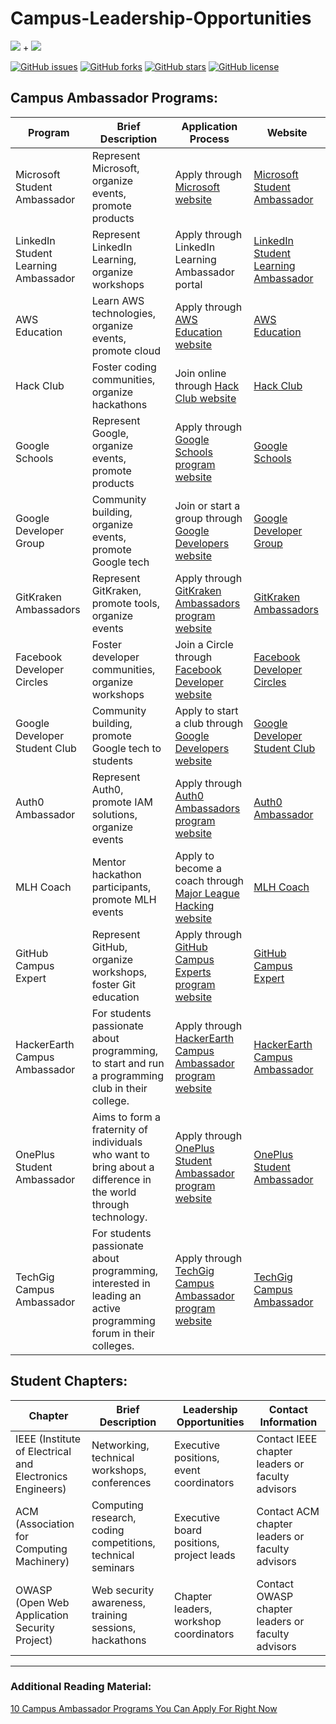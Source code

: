 # Campus-Leadership-Opportunities

![](https://img.shields.io/badge/%20-Campus%20Ambassador%20Programmes-blueviolet.svg) + ![](https://img.shields.io/badge/%20-Student%20Chapters-blueviolet.svg)

[![GitHub issues](https://img.shields.io/github/issues/Vikranth3140/Campus-Leadership-Opportunities.svg)](https://github.com/Vikranth3140/Campus-Leadership-Opportunities/issues)
[![GitHub forks](https://img.shields.io/github/forks/Vikranth3140/Campus-Leadership-Opportunities.svg)](https://github.com/Vikranth3140/Campus-Leadership-Opportunities/network)
[![GitHub stars](https://img.shields.io/github/stars/Vikranth3140/Campus-Leadership-Opportunities.svg)](https://github.com/Vikranth3140/Campus-Leadership-Opportunities/stargazers)
[![GitHub license](https://img.shields.io/github/license/Vikranth3140/Campus-Leadership-Opportunities.svg)](https://github.com/Vikranth3140/Campus-Leadership-Opportunities/blob/master/LICENSE)

## Campus Ambassador Programs:

| Program                                      | Brief Description                                                                                                   | Application Process                                      | Website                                                             |
|----------------------------------------------|---------------------------------------------------------------------------------------------------------------------|----------------------------------------------------------|---------------------------------------------------------------------|
| Microsoft Student Ambassador                 | Represent Microsoft, organize events, promote products                                                            | Apply through [Microsoft website](https://studentambassadors.microsoft.com/)       | [Microsoft Student Ambassador](https://studentambassadors.microsoft.com/)   |
| LinkedIn Student Learning Ambassador        | Represent LinkedIn Learning, organize workshops                                                                    | Apply through LinkedIn Learning Ambassador portal         | [LinkedIn Student Learning Ambassador](<https://www.linkedin.com/learning/instructors/become-a-student-ambassador>) |
| AWS Education                                | Learn AWS technologies, organize events, promote cloud                                                            | Apply through [AWS Education website](https://aws.amazon.com/education/)             | [AWS Education](https://aws.amazon.com/education/)                    |
| Hack Club                                    | Foster coding communities, organize hackathons                                                                    | Join online through [Hack Club website](https://hackclub.com/)                      | [Hack Club](https://hackclub.com/)                                    |
| Google Schools                               | Represent Google, organize events, promote products                                                               | Apply through [Google Schools program website](https://edu.google.com/schools-and-universities/) | [Google Schools](https://edu.google.com/schools-and-universities/)        |
| Google Developer Group                      | Community building, organize events, promote Google tech                                                          | Join or start a group through [Google Developers website](https://developers.google.com/groups/) | [Google Developer Group](https://developers.google.com/groups/)          |
| GitKraken Ambassadors                       | Represent GitKraken, promote tools, organize events                                                                | Apply through [GitKraken Ambassadors program website](https://www.gitkraken.com/ambassadors) | [GitKraken Ambassadors](https://www.gitkraken.com/ambassadors)          |
| Facebook Developer Circles                  | Foster developer communities, organize workshops                                                                   | Join a Circle through [Facebook Developer website](https://developers.facebook.com/developercircles/) | [Facebook Developer Circles](https://developers.facebook.com/developercircles/) |
| Google Developer Student Club               | Community building, promote Google tech to students                                                                | Apply to start a club through [Google Developers website](https://developers.google.com/community/dsc) | [Google Developer Student Club](https://developers.google.com/community/dsc) |
| Auth0 Ambassador                            | Represent Auth0, promote IAM solutions, organize events                                                            | Apply through [Auth0 Ambassadors program website](https://auth0.com/ambassadors/)       | [Auth0 Ambassador](https://auth0.com/ambassadors/)                      |
| MLH Coach                                   | Mentor hackathon participants, promote MLH events                                                                 | Apply to become a coach through [Major League Hacking website](https://coach.mlh.io/)        | [MLH Coach](https://coach.mlh.io/)                                       |
| GitHub Campus Expert                       | Represent GitHub, organize workshops, foster Git education                                                        | Apply through [GitHub Campus Experts program website](https://education.github.com/experts) | [GitHub Campus Expert](https://education.github.com/experts)           |
| HackerEarth Campus Ambassador               | For students passionate about programming, to start and run a programming club in their college.                  | Apply through [HackerEarth Campus Ambassador program website](https://www.hackerearth.com/campus-ambassador/) | [HackerEarth Campus Ambassador](https://www.hackerearth.com/campus-ambassador/) |
| OnePlus Student Ambassador                  | Aims to form a fraternity of individuals who want to bring about a difference in the world through technology.      | Apply through [OnePlus Student Ambassador program website](https://www.oneplus.in/student-ambassador) | [OnePlus Student Ambassador](https://www.oneplus.in/student-ambassador)    |
| TechGig Campus Ambassador                   | For students passionate about programming, interested in leading an active programming forum in their colleges.    | Apply through [TechGig Campus Ambassador program website](https://www.techgig.com/campus-ambassador)  | [TechGig Campus Ambassador](https://www.techgig.com/campus-ambassador) |

## Student Chapters:

| Chapter                                      | Brief Description                                                                                     | Leadership Opportunities                  | Contact Information                              |
|----------------------------------------------|-------------------------------------------------------------------------------------------------------|------------------------------------------|-------------------------------------------------|
| IEEE (Institute of Electrical and Electronics Engineers) | Networking, technical workshops, conferences                                                 | Executive positions, event coordinators | Contact IEEE chapter leaders or faculty advisors |
| ACM (Association for Computing Machinery)              | Computing research, coding competitions, technical seminars                                    | Executive board positions, project leads | Contact ACM chapter leaders or faculty advisors  |
| OWASP (Open Web Application Security Project)         | Web security awareness, training sessions, hackathons                                           | Chapter leaders, workshop coordinators  | Contact OWASP chapter leaders or faculty advisors |

---

### Additional Reading Material:
[10 Campus Ambassador Programs You Can Apply For Right Now](https://buildwithmalik.medium.com/10-campus-ambassador-programs-you-can-apply-for-right-now-a76acc886653)